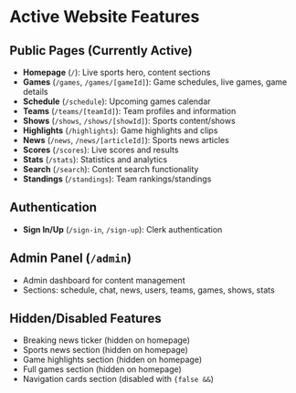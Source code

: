 # Active Website Features

## Public Pages (Currently Active)
- **Homepage** (`/`): Live sports hero, content sections
- **Games** (`/games`, `/games/[gameId]`): Game schedules, live games, game details
- **Schedule** (`/schedule`): Upcoming games calendar
- **Teams** (`/teams/[teamId]`): Team profiles and information  
- **Shows** (`/shows`, `/shows/[showId]`): Sports content/shows
- **Highlights** (`/highlights`): Game highlights and clips
- **News** (`/news`, `/news/[articleId]`): Sports news articles
- **Scores** (`/scores`): Live scores and results
- **Stats** (`/stats`): Statistics and analytics
- **Search** (`/search`): Content search functionality
- **Standings** (`/standings`): Team rankings/standings

## Authentication
- **Sign In/Up** (`/sign-in`, `/sign-up`): Clerk authentication

## Admin Panel (`/admin`)
- Admin dashboard for content management
- Sections: schedule, chat, news, users, teams, games, shows, stats

## Hidden/Disabled Features
- Breaking news ticker (hidden on homepage)
- Sports news section (hidden on homepage) 
- Game highlights section (hidden on homepage)
- Full games section (hidden on homepage)
- Navigation cards section (disabled with `{false &&`)